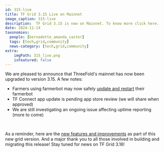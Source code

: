 ```yaml
---
id: 315-live
title: TF Grid 3.15 Live on Mainnet
image_caption: 315-live
description:  TF Grid 3.15 is now on Mainnet. To know more click here. 
date: 2024-11-14
taxonomies:
  people: [bernadette_amanda_caster]
  tags: [tech,grid,community]
  news-category: [tech,grid,community]
extra:
    imgPath: 315_live.png
    isFeatured: false
---
```


We are pleased to announce that ThreeFold's mainnet has now been upgraded to version 3.15. A few notes:

- Farmers using farmerbot may now safely [update and restart](https://forum.threefold.io/t/tfgrid-3-15-release-farmerbot/4433) their farmerbot
- TF Connect app update is pending app store review (we will share when approved)
- We are still investigating an ongoing issue affecting uptime reporting (more to come)

<br/>

As a reminder, here are the [new features and improvements](https://forum.threefold.io/t/threefold-grid-3-15-release-updates/4426) as part of this new grid version. And a major thank you to all those involved in building and migrating this release! Stay tuned for news on TF Grid 3.16!